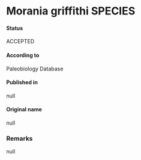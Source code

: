 Morania griffithi SPECIES
=======

#### Status
ACCEPTED

#### According to
Paleobiology Database

#### Published in
null

#### Original name
null

### Remarks
null